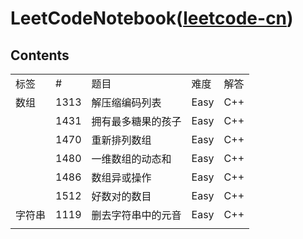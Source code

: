 # LeetCodeNotebook([leetcode-cn](https://leetcode-cn.com/))
## Contents
<table>
   <tr>
      <td>标签</td>
      <td>#</td>
      <td>题目</td>
      <td>难度</td>
      <td>解答</td>
   </tr>
   <tr>
      <td>数组</td>
      <td>1313</td>
      <td>解压缩编码列表</td>
      <td>Easy</td>
      <td>C++</td>
   </tr>
   <tr>
      <td></td>
      <td>1431</td>
      <td>拥有最多糖果的孩子</td>
      <td>Easy</td>
      <td>C++</td>
   </tr>
   <tr>
      <td></td>
      <td>1470</td>
      <td>重新排列数组</td>
      <td>Easy</td>
      <td>C++</td>
   </tr>
   <tr>
      <td></td>
      <td>1480</td>
      <td>一维数组的动态和</td>
      <td>Easy</td>
      <td>C++</td>
   </tr>
   <tr>
      <td></td>
      <td>1486</td>
      <td>数组异或操作</td>
      <td>Easy</td>
      <td>C++</td>
   </tr>
   <tr>
      <td></td>
      <td>1512</td>
      <td>好数对的数目</td>
      <td>Easy</td>
      <td>C++</td>
   </tr>
   <tr>
      <td>字符串</td>
      <td>1119</td>
      <td>删去字符串中的元音</td>
      <td>Easy</td>
      <td>C++</td>
   </tr>
   <tr>
      <td></td>
   </tr>
</table>
